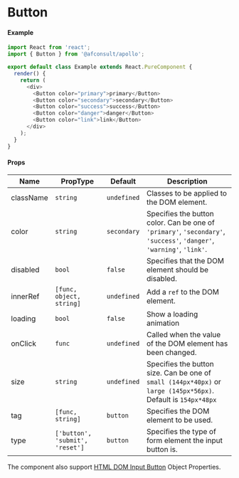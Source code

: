 # Button

#### Example

```javascript
import React from 'react';
import { Button } from '@afconsult/apollo';

export default class Example extends React.PureComponent {
  render() {
    return (
      <div>
        <Button color="primary">primary</Button>
        <Button color="secondary">secondary</Button>
        <Button color="success">success</Button>
        <Button color="danger">danger</Button>
        <Button color="link">link</Button>
      </div>
    );
  }
}
```

#### Props

| Name      | PropType                        | Default     | Description                                                                                                           |
| --------- | ------------------------------- | ----------- | --------------------------------------------------------------------------------------------------------------------- |
| className | `string`                        | `undefined` | Classes to be applied to the DOM element.                                                                             |
| color     | `string`                        | `secondary` | Specifies the button color. Can be one of `'primary'`, `'secondary'`, `'success'`, `'danger'`, `'warning'`, `'link'`. |
| disabled  | `bool`                          | `false`     | Specifies that the DOM element should be disabled.                                                                    |
| innerRef  | `[func, object, string]`        | `undefined` | Add a `ref` to the DOM element.                                                                                       |
| loading   | `bool`                          | `false`     | Show a loading animation                                                                                              |
| onClick   | `func`                          | `undefined` | Called when the value of the DOM element has been changed.                                                            |
| size      | `string`                        | `undefined` | Specifies the button size. Can be one of `small (144px*40px)` or `large (145px*56px)`. Default is `154px*48px`        |
| tag       | `[func, string]`                | `button`    | Specifies the DOM element to be used.                                                                                 |
| type      | `['button', 'submit', 'reset']` | `button`    | Specifies the type of form element the input button is.                                                               |

The component also support [HTML DOM Input Button](https://www.w3schools.com/jsref/dom_obj_button.asp) Object Properties.
